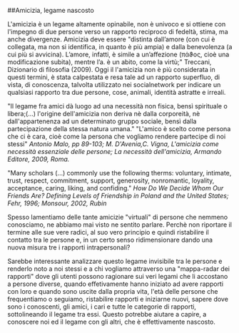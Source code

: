 ##Amicizia, legame nascosto

L'amicizia è un legame altamente opinabile, non è univoco e si ottiene con l'impegno di due persone verso un rapporto reciproco di fedeltà, 
stima, ma anche divergenze. Amicizia deve essere "distinta dall’amore (con cui è collegata, ma non si identifica, in quanto è più ampia) 
e dalla benevolenza (a cui più si avvicina). L’amore, infatti, è simile a un’affezione (πάϑος, cioè una modificazione subita), mentre l’a. è un abito, come la virtù;" 
Treccani, Dizionario di filosofia (2009). Oggi il l'amicizia non è più considerata in questi termini, è stata calpestata e resa
tale ad un rapporto superfluo, di vista, di conoscenza, talvolta utilizzato nei socialnetwork per indicare un qualsiasi 
rapporto tra due persone, cose, animali, identità astratte e irreali. 

"Il legame fra amici dà luogo ad una necessità non fisica, bensì spirituale o libera;(...) l'origine dell'amicizia non deriva nè dalla corporeità, nè dall'appartenenza ad un determinato gruppo sociale, bensì dalla partecipazione della stessa natura umana."
"L'amico è scelto come persona che ci è cara, cioè come la persona che vogliamo rendere partecipe di noi stessi"
*Antonio Malo, pp 89-103; M. D'Avenia,C. Vigna, L'amicizia come necessità essenziale delle persone; La necessità dell'amicizia, Armando Editore, 2009, Roma.*

"Many scholars (...) commonly use the following therms: voluntary, intimate, trust, respect, commitment, support, generosity, nonromantic, loyality, acceptance, caring, liking, and confiding." *How Do We Decide Whom Our Friends Are? Defining Levels of Friendship in Poland and the United States; Fehr, 1996; Monsour, 2002, Rubin*

Spesso lamentiamo delle tante amicizie "virtuali" di persone che nemmeno conosciamo, ne abbiamo mai visto ne sentito parlare.
Perchè non riportare il termine alle sue vere radici, al suo vero principio e quindi ristabilire il contatto tra le persone e, in un certo
senso ridimensionare dando una nuova misura tre i rapporti intrapersonali?

Sarebbe interessante analizzare questo legame invisibile tra le persone e renderlo noto a noi stessi e a chi vogliamo
attraverso una "mappa-radar dei rapporti" dove gli utenti possono ragionare sui veri legami che li accostano a persone diverse, quando effetivamente
hanno iniziato ad avere rapporti con loro e quando sono uscite dalla propria vita, l'età delle persone che frequentiamo o seguiamo, 
ristabilire rapporti e iniziarne nuovi, sapere dove sono i conoscenti, gli amici, i cari e tutte le categorie di rapporti, sottolineando il legame tra essi.
Questo potrebbe aiutare a capire, a conoscere noi ed il legame con gli altri, che è effettivamente nascosto.
